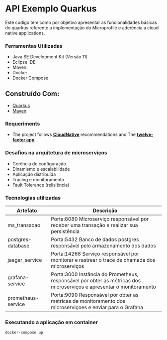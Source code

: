 
# API Exemplo Quarkus

Este código tem como por objetivo apresentar as funcionalidades básicas do quarkus referente a implementação do 
Microprofile e aderência a cloud native applications.

### Ferramentas Utilizadas

- Java SE Development Kit (Versão 11)
- Eclipse IDE
- Maven
- Docker
- Docker Compose

## Construído Com:

- [Quarkus](https://quarkus.io/)
- [Maven](https://maven.apache.org/)



### Requeriments

- The project follows [**CloudNative**](https://www.cncf.io/) recommendations and The [**twelve-factor app**](https://12factor.net/) . 


### Desafios na arquitetura de microserviços

- Gerência de configuração
- Dinamismo e escalabilidade
- Aplicação distribuída
- Tracing e monitoramento
- Fault Tolerance (relisiência)

### Tecnologias utilizadas

| Artefato                        | Descrição  |
|---------------------------------|------------|
| ms_transacao                    | Porta:8080  Microserviço responsável por receber uma transação e realizar sua persistência |
| postgres-database               | Porta:5432  Banco de dados postgres responsável pelo armazenamento dos dados  |
| jaeger_service                  | Porta:14268 Serviço responsável por monitorar e rastrear o trace de chamada dos microserviços  |
| grafana-service                 | Porta:3000  Instância do Prometheus, responsável por obter as métricas dos microserviços e apresentar o monitoramento |
| prometheus-service              | Porta:9090  Responsável por obter as métricas de monitoramento dos microserviçoes e enviar para o Grafana  |


### Executando a aplicação em container

```sh
docker-compose up
```


